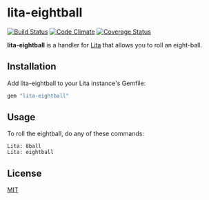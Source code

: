 # lita-eightball

[![Build Status](https://travis-ci.org/webdestroya/lita-eightball.png)](https://travis-ci.org/webdestroya/lita-eightball)
[![Code Climate](https://codeclimate.com/github/webdestroya/lita-eightball.png)](https://codeclimate.com/github/webdestroya/lita-eightball)
[![Coverage Status](https://coveralls.io/repos/webdestroya/lita-eightball/badge.png)](https://coveralls.io/r/webdestroya/lita-eightball)

**lita-eightball** is a handler for [Lita](https://github.com/jimmycuadra/lita) that allows you to roll an eight-ball.

## Installation

Add lita-eightball to your Lita instance's Gemfile:

``` ruby
gem "lita-eightball"
```

## Usage

To roll the eightball, do any of these commands:
  
    Lita: 8ball
    Lita: eightball

## License

[MIT](http://opensource.org/licenses/MIT)